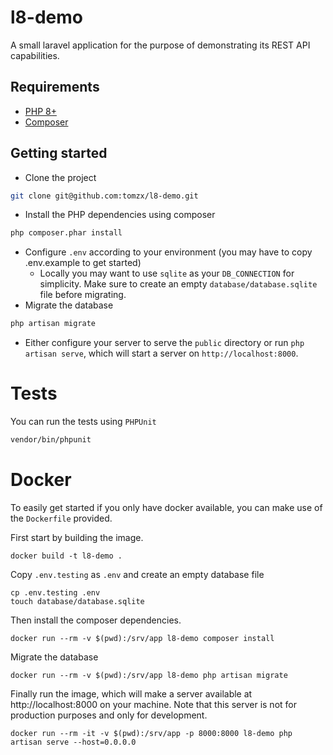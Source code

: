 # l8-demo
A small laravel application for the purpose of demonstrating its REST API capabilities.

## Requirements
* [PHP 8+](https://www.php.net/)
* [Composer](https://getcomposer.org/)

## Getting started
* Clone the project 
```bash
git clone git@github.com:tomzx/l8-demo.git
```
* Install the PHP dependencies using composer
```bash
php composer.phar install
```
* Configure `.env` according to your environment (you may have to copy .env.example to get started)
  * Locally you may want to use `sqlite` as your `DB_CONNECTION` for simplicity. Make sure to create an empty `database/database.sqlite` file before migrating.
* Migrate the database
```bash
php artisan migrate
```
* Either configure your server to serve the `public` directory or run `php artisan serve`, which will start a server on `http://localhost:8000`.

# Tests
You can run the tests using `PHPUnit`
```bash
vendor/bin/phpunit
```

# Docker
To easily get started if you only have docker available, you can make use of the `Dockerfile` provided.

First start by building the image.
```
docker build -t l8-demo .
```
Copy `.env.testing` as `.env` and create an empty database file
```
cp .env.testing .env
touch database/database.sqlite
```
Then install the composer dependencies.
```
docker run --rm -v $(pwd):/srv/app l8-demo composer install
```
Migrate the database
```
docker run --rm -v $(pwd):/srv/app l8-demo php artisan migrate
```
Finally run the image, which will make a server available at http://localhost:8000 on your machine. Note that this server is not for production purposes and only for development.
```
docker run --rm -it -v $(pwd):/srv/app -p 8000:8000 l8-demo php artisan serve --host=0.0.0.0
```
